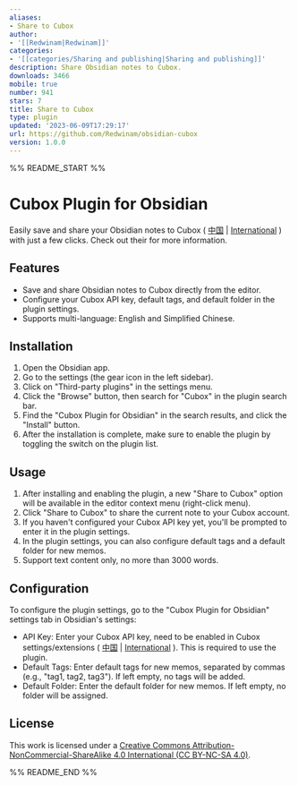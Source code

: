 ```yaml
---
aliases:
- Share to Cubox
author:
- '[[Redwinam|Redwinam]]'
categories:
- '[[categories/Sharing and publishing|Sharing and publishing]]'
description: Share Obsidian notes to Cubox.
downloads: 3466
mobile: true
number: 941
stars: 7
title: Share to Cubox
type: plugin
updated: '2023-06-09T17:29:17'
url: https://github.com/Redwinam/obsidian-cubox
version: 1.0.0
---
```


%% README_START %%

# Cubox Plugin for Obsidian

Easily save and share your Obsidian notes to Cubox ( [中国](https://cubox.pro/) | [International](https://cubox.cc/) ) with just a few clicks. Check out their  for more information.

## Features

- Save and share Obsidian notes to Cubox directly from the editor.
- Configure your Cubox API key, default tags, and default folder in the plugin settings.
- Supports multi-language: English and Simplified Chinese.

## Installation

1. Open the Obsidian app.
2. Go to the settings (the gear icon in the left sidebar).
3. Click on "Third-party plugins" in the settings menu.
4. Click the "Browse" button, then search for "Cubox" in the plugin search bar.
5. Find the "Cubox Plugin for Obsidian" in the search results, and click the "Install" button.
6. After the installation is complete, make sure to enable the plugin by toggling the switch on the plugin list.

## Usage

1. After installing and enabling the plugin, a new "Share to Cubox" option will be available in the editor context menu (right-click menu).
2. Click "Share to Cubox" to share the current note to your Cubox account.
3. If you haven't configured your Cubox API key yet, you'll be prompted to enter it in the plugin settings.
4. In the plugin settings, you can also configure default tags and a default folder for new memos.
5. Support text content only, no more than 3000 words.

## Configuration

To configure the plugin settings, go to the "Cubox Plugin for Obsidian" settings tab in Obsidian's settings:

- API Key: Enter your Cubox API key, need to be enabled in Cubox settings/extensions ( [中国](https://cubox.pro/my/settings/extensions) | [International](https://cubox.cc/my/settings/extensions) ). This is required to use the plugin.
- Default Tags: Enter default tags for new memos, separated by commas (e.g., "tag1, tag2, tag3"). If left empty, no tags will be added.
- Default Folder: Enter the default folder for new memos. If left empty, no folder will be assigned.

## License

This work is licensed under a [Creative Commons Attribution-NonCommercial-ShareAlike 4.0 International (CC BY-NC-SA 4.0)](http://creativecommons.org/licenses/by-nc-sa/4.0/).

%% README_END %%